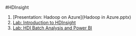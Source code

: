 #HDInsight

1. [Presentation: Hadoop on Azure](Hadoop in Azure.pptx)
2. [Lab: Introduction to HDInsight](1IntroToHDI.md)
3. [Lab: HDI Batch Analysis and Power BI](2BatchAnalysis.md)